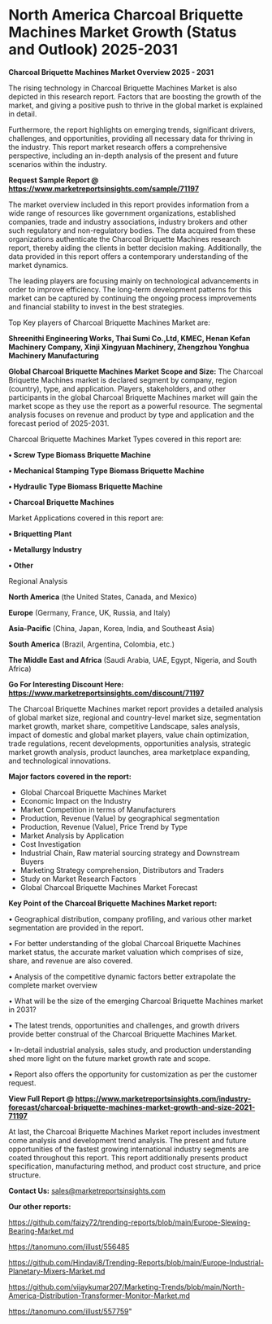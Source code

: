 # North America Charcoal Briquette Machines Market Growth (Status and Outlook) 2025-2031

<Strong> Charcoal Briquette Machines Market Overview 2025 - 2031</strong>

The rising technology in Charcoal Briquette Machines Market is also depicted in this research report. Factors that are boosting the growth of the market, and giving a positive push to thrive in the global market is explained in detail.

Furthermore, the report highlights on emerging trends, significant drivers, challenges, and opportunities, providing all necessary data for thriving in the industry. This report market research offers a comprehensive perspective, including an in-depth analysis of the present and future scenarios within the industry.

<strong>Request Sample Report @ <a href=https://www.marketreportsinsights.com/sample/71197>https://www.marketreportsinsights.com/sample/71197</a></strong>

The market overview included in this report provides information from a wide range of resources like government organizations, established companies, trade and industry associations, industry brokers and other such regulatory and non-regulatory bodies. The data acquired from these organizations authenticate the Charcoal Briquette Machines research report, thereby aiding the clients in better decision making. Additionally, the data provided in this report offers a contemporary understanding of the market dynamics.

The leading players are focusing mainly on technological advancements in order to improve efficiency. The long-term development patterns for this market can be captured by continuing the ongoing process improvements and financial stability to invest in the best strategies.

Top Key players of Charcoal Briquette Machines Market are:

<strong>Shreenithi Engineering Works, Thai Sumi Co.,Ltd, KMEC, Henan Kefan Machinery Company, Xinji Xingyuan Machinery, Zhengzhou Yonghua Machinery Manufacturing</strong>

<strong><b>Global Charcoal Briquette Machines Market Scope and Size:</b></strong>
The Charcoal Briquette Machines market is declared segment by company, region (country), type, and application. Players, stakeholders, and other participants in the global Charcoal Briquette Machines market will gain the market scope as they use the report as a powerful resource. The segmental analysis focuses on revenue and product by type and application and the forecast period of 2025-2031.

Charcoal Briquette Machines Market Types covered in this report are:

<strong>• Screw Type Biomass Briquette Machine

• Mechanical Stamping Type Biomass Briquette Machine

• Hydraulic Type Biomass Briquette Machine

• Charcoal Briquette Machines</strong>

Market Applications covered in this report are:

<strong>• Briquetting Plant

• Metallurgy Industry

• Other</strong> 

Regional Analysis

<strong>North America</strong> (the United States, Canada, and Mexico)

<strong>Europe</strong> (Germany, France, UK, Russia, and Italy)

<strong>Asia-Pacific</strong> (China, Japan, Korea, India, and Southeast Asia)

<strong>South America</strong> (Brazil, Argentina, Colombia, etc.)

<strong>The Middle East and Africa</strong> (Saudi Arabia, UAE, Egypt, Nigeria, and South Africa)

<strong>Go For Interesting Discount Here: <a href=https://www.marketreportsinsights.com/discount/71197>https://www.marketreportsinsights.com/discount/71197</a></strong>

The Charcoal Briquette Machines market report provides a detailed analysis of global market size, regional and country-level market size, segmentation market growth, market share, competitive Landscape, sales analysis, impact of domestic and global market players, value chain optimization, trade regulations, recent developments, opportunities analysis, strategic market growth analysis, product launches, area marketplace expanding, and technological innovations.

<strong><b>Major factors covered in the report:</b></strong>
<ul>
  <li>Global Charcoal Briquette Machines Market </li>
  <li>Economic Impact on the Industry</li>
  <li>Market Competition in terms of Manufacturers</li>
  <li>Production, Revenue (Value) by geographical segmentation</li>
  <li>Production, Revenue (Value), Price Trend by Type</li>
  <li>Market Analysis by Application</li>
  <li>Cost Investigation</li>
  <li>Industrial Chain, Raw material sourcing strategy and Downstream Buyers</li>
  <li>Marketing Strategy comprehension, Distributors and Traders</li>
  <li>Study on Market Research Factors</li>
  <li>Global Charcoal Briquette Machines Market Forecast</li>
</ul>

<strong><b>Key Point of the Charcoal Briquette Machines Market report:</b></strong>

• Geographical distribution, company profiling, and various other market segmentation are provided in the report.

• For better understanding of the global Charcoal Briquette Machines market status, the accurate market valuation which comprises of size, share, and revenue are also covered.

• Analysis of the competitive dynamic factors better extrapolate the complete market overview

• What will be the size of the emerging Charcoal Briquette Machines market in 2031?

• The latest trends, opportunities and challenges, and growth drivers provide better construal of the Charcoal Briquette Machines Market.

• In-detail industrial analysis, sales study, and production understanding shed more light on the future market growth rate and scope.

• Report also offers the opportunity for customization as per the customer request.

<strong><b>View Full Report @ <a href=https://www.marketreportsinsights.com/industry-forecast/charcoal-briquette-machines-market-growth-and-size-2021-71197>https://www.marketreportsinsights.com/industry-forecast/charcoal-briquette-machines-market-growth-and-size-2021-71197</a></b></strong>


At last, the Charcoal Briquette Machines Market report includes investment come analysis and development trend analysis. The present and future opportunities of the fastest growing international industry segments are coated throughout this report. This report additionally presents product specification, manufacturing method, and product cost structure, and price structure.

<strong>Contact Us:</strong>
sales@marketreportsinsights.com

<strong>Our other reports:</strong>

<a href=https://github.com/faizy72/trending-reports/blob/main/Europe-Slewing-Bearing-Market.md>https://github.com/faizy72/trending-reports/blob/main/Europe-Slewing-Bearing-Market.md</a>

<a href=https://tanomuno.com/illust/556485>https://tanomuno.com/illust/556485</a>

<a href=https://github.com/Hindavi8/Trending-Reports/blob/main/Europe-Industrial-Planetary-Mixers-Market.md>https://github.com/Hindavi8/Trending-Reports/blob/main/Europe-Industrial-Planetary-Mixers-Market.md</a>

<a href=https://github.com/vijaykumar207/Marketing-Trends/blob/main/North-America-Distribution-Transformer-Monitor-Market.md>https://github.com/vijaykumar207/Marketing-Trends/blob/main/North-America-Distribution-Transformer-Monitor-Market.md</a>

<a href=https://tanomuno.com/illust/557759>https://tanomuno.com/illust/557759</a>"
